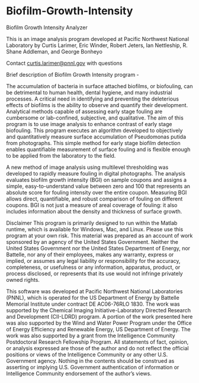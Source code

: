 # Biofilm-Growth-Intensity
Biofilm Growth Intensity Analyzer

This is an image analysis program developed at Pacific Northwest National Laboratory by Curtis Larimer, Eric Winder, Robert Jeters, Ian Nettleship, R. Shane Addleman, and George Bonheyo

Contact curtis.larimer@pnnl.gov with questions

Brief description of Biofilm Growth Intensity program - 

The accumulation of bacteria in surface attached biofilms, or biofouling, can be detrimental to human health, dental hygiene, and many industrial processes. A critical need in identifying and preventing the deleterious effects of biofilms is the ability to observe and quantify their development. Analytical methods capable of assessing early stage fouling are cumbersome or lab-confined, subjective, and qualitative. The aim of this program is to use image analysis to enhance contrast of early stage biofouling. This program executes an algorithm developed to objectively and quantitatively measure surface accumulation of Pseudomonas putida from photographs. This simple method for early stage biofilm detection enables quantifiable measurement of surface fouling and is flexible enough to be applied from the laboratory to the field. 

A new method of image analysis using multilevel thresholding was developed to rapidly measure fouling in digital photographs. The analysis evaluates biofilm growth intensity (BGI) on sample coupons and assigns a simple, easy-to-understand value between zero and 100 that represents an absolute score for fouling intensity over the entire coupon. Measuring BGI allows direct, quantifiable, and robust comparison of fouling on different coupons. BGI is not just a measure of areal coverage of fouling: it also includes information about the density and thickness of surface growth.

Disclaimer
This program is primarily designed to run within the Matlab runtime, which is available for Windows, Mac, and Linux. Please use this program at your own risk. This material was prepared as an account of work sponsored by an agency of the United States Government. Neither the United States Government nor the United States Department of Energy, nor Battelle, nor any of their employees, makes any warranty, express or implied, or assumes any legal liability or responsibility for the accuracy, completeness, or usefulness or any information, apparatus, product, or process disclosed, or represents that its use would not infringe privately owned rights.

This software was developed at Pacific Northwest National Laboratories (PNNL), which is operated for the US Department of Energy by Battelle Memorial Institute under contract DE AC06-76RLO 1830. The work was supported by the Chemical Imaging Initiative-Laboratory Directed Research and Development (CII-LDRD) program. A portion of the work presented here was also supported by the Wind and Water Power Program under the Office of Energy Efficiency and Renewable Energy, US Department of Energy. The work was also supported by a grant from the Intelligence Community Postdoctoral Research Fellowship Program.  All statements of fact, opinion, or analysis expressed are those of the author and do not reflect the official positions or views of the Intelligence Community or any other U.S. Government agency.  Nothing in the contents should be construed as asserting or implying U.S. Government authentication of information or Intelligence Community endorsement of the author’s views.
